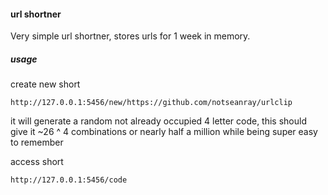 #### url shortner

Very simple url shortner, stores urls for 1 week in memory.

##### usage

create new short

```
http://127.0.0.1:5456/new/https://github.com/notseanray/urlclip
```

it will generate a random not already occupied 4 letter code, this should give it ~26 ^ 4 combinations or nearly half a million while being super easy to remember

access short
```
http://127.0.0.1:5456/code
```
